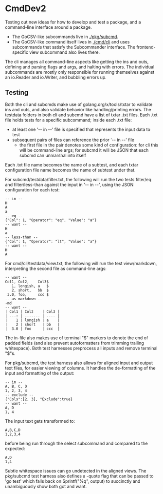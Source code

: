 # CmdDev2

Testing out new ideas for how to develop and test a package, and a command-line interface around a package.

- The GoCSV-like subcommands live in [./pkg/subcmd](./pkg/subcmd).
- The GoCSV-like command itself lives in [./cmd/cli](./cmd/cli) and uses subcommands that satisfy the Subcommander interface. The frontend-specific view subcommand also lives there.

The cli manages all command-line aspects like getting the ins and outs, defining and parsing flags and args, and halting with errors. The individual subcommands are mostly only responsible for running themselves against an io.Reader and io.Writer, and bubbling errors up.

## Testing

Both the cli and subcmds make use of golang.org/x/tools/txtar to validate ins and outs, and also validate behavior like handling/printing errors. The testdata folders in both cli and subcmd have a list of txtar .txt files. Each .txt file holds tests for a specific subcommand; inside each .txt file:

- at least one '-- in --' file is specified that represents the input data to test
- subsequent pairs of files can reference the prior '-- in --' file
  - the first file in the pair denotes some kind of configuration: for cli this will be command-line args; for subcmd it will be JSON that each subcmd can unmarshal into itself

Each .txt file name becomes the name of a subtest, and each txtar configuration file name becomes the name of subtest under that.

For subcmd/testdata/filter.txt, the following will run the two tests filter/eq and filter/less-than against the input in '-- in --', using the JSON configuration for each test:

```none
-- in --
H
A
a
-- eq --
{"Col": 1, "Operator": "eq", "Value": "a"}
-- want --
H
a
-- less-than --
{"Col": 1, "Operator": "lt", "Value": "a"}
-- want --
H
A
```

For cmd/cli/testdata/view.txt, the following will run the test view/markdown, interpreting the second file as command-line args:

```none
-- want --
Col1, Col2,    Col3$
   1, longish, a   $
   2, short,   bb  $
 3.0, foo,     ccc $
-- as markdown --
-md
-- want --
| Col1 | Col2    | Col3 |
| ---: | ------- | ---- |
|    1 | longish | a    |
|    2 | short   | bb   |
|  3.0 | foo     | ccc  |
```

The in-file also makes use of terminal "$" markers to denote the end of padded fields (and also prevent autoformatters from trimming trailing whitespace).  Both test harnesses preprocess all inputs and remove terminal "$"s.

For pkg/subcmd, the test harness also allows for aligned input and output text files, for easier viewing of columns. It handles the de-formatting of the input and formatting of the output:

```none
-- in --
A, B, C, D
1, 2, 3, 4
-- exclude --
{"Cols":[2, 3], "Exclude":true}
-- want --
A, D
1, 4
```

The input text gets transformed to:

```none
A,B,C,D
1,2,3,4
```

before being run through the select subcommand and compared to the expected:

```none
A,D
1,4
```

Subtle whitespace issues can go undetected in the aligned views. The pkg/subcmd test harness also defines a -quote flag that can be passed to 'go test' which falls back on Sprintf("%q", output) to succinctly and unambiguously show both got and want.
